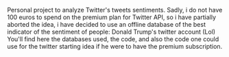 Personal project to analyze Twitter's tweets sentiments.
Sadly, i do not have 100 euros to spend on the premium plan for Twitter API, so i have partially aborted the idea, i have decided to use an offline database of the best indicator of the sentiment of people: Donald Trump's twitter account (Lol)
You'll find here the databases used, the code, and also the code one could use for the twitter starting idea if he were to have the premium subscription.
